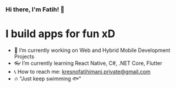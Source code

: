 ### Hi there, I'm Fatih! 👋

# I build apps for fun xD

- 🔨 I’m currently working on Web and Hybrid Mobile Development Projects
- 👓 I’m currently learning React Native, C#, .NET Core, Flutter
- 📞 How to reach me: kresnofatihimani.private@gmail.com
- 🔥 "Just keep swimming 🐟"
